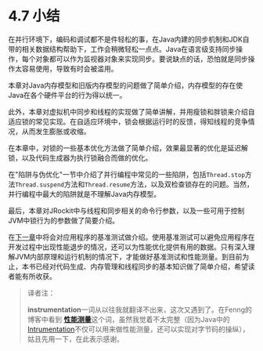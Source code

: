 <a name="4.7"></a>
# 4.7 小结

在并行环境下，编码和调试都不是件轻松的事，在Java内建的同步机制和JDK自带的相关数据结构帮助下，工作会稍微轻松一点点。Java在语言级支持同步操作，每个对象都可以作为监视器对象来实现同步。要说缺点的话，恐怕就是同步操作太容易使用，导致有时会被滥用。

本章对Java内存模型和旧版内存模型的问题做了简单介绍，内存模型的存在使Java在各个硬件平台的行为得以统一。

此外，本章对虚拟机中同步和线程的实现做了简单讲解，并用瘦锁和胖锁来介绍自适应锁的常见实现。在自适应环境中，锁会根据运行时的反馈，得知线程的竞争情况，从而发生膨胀或收缩。

在本章中，对锁的一些基本优化方法做了简单介绍，效果最显著的优化是延迟解锁，以及代码生成器为执行锁融合而做的优化。

在"陷阱与伪优化"一节中介绍了并行编程中常见的一些陷阱，包括`Thread.stop`方法`Thread.suspend`方法和`Thread.resume`方法，以及双检查锁存在的问题。当然，并行编程中最大的陷阱就是不理解Java内存模型。

最后，本章对JRockit中与线程和同步相关的命令行参数，以及一些可用于控制JVM中锁行为的参数做了简要介绍。

在[下一章][1]中将会对应用程序的基准测试做介绍。使用基准测试可以避免应用程序在开发过程中出现性能退步的情况，还可以为性能优化提供有用的数据。只有深入理解JVM内部原理和运行机制的情况下，才能做好基准测试和性能测量。到目前为止，本书已经对代码生成、内存管理和线程同步的基本知识做了简单介绍，希望读者能有所收获。

>译者注：
>
> **instrumentation**一词从以往我就翻译不出来，这次又遇到了。在Fenng的博客中看到 [**性能测量**][2]这个词，虽然我觉着不太完整（因为Java中的[Intrumentation][3]不仅可以用来做性能测量，还可以实现对字节码的操纵），姑且先用一下，在此表示感谢。




[1]:    ../chap5/5.md#5
[2]:    http://dbanotes.net/database/instrumentation_profiling.html
[3]:    http://docs.oracle.com/javase/6/docs/api/java/lang/instrument/package-summary.html
